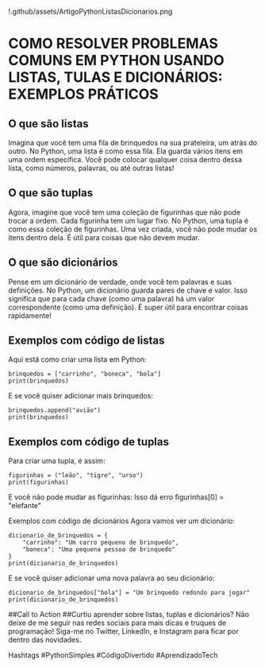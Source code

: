!.github/assets/ArtigoPythonListasDicionarios.png
# COMO RESOLVER PROBLEMAS COMUNS EM PYTHON USANDO LISTAS, TULAS E DICIONÁRIOS: EXEMPLOS PRÁTICOS

## O que são listas
Imagina que você tem uma fila de brinquedos na sua prateleira, um atrás do outro. No Python, uma lista é como essa fila. Ela guarda vários itens em uma ordem específica. Você pode colocar qualquer coisa dentro dessa lista, como números, palavras, ou até outras listas!

## O que são tuplas
Agora, imagine que você tem uma coleção de figurinhas que não pode trocar a ordem. Cada figurinha tem um lugar fixo. No Python, uma tupla é como essa coleção de figurinhas. Uma vez criada, você não pode mudar os itens dentro dela. É útil para coisas que não devem mudar.

## O que são dicionários
Pense em um dicionário de verdade, onde você tem palavras e suas definições. No Python, um dicionário guarda pares de chave e valor. Isso significa que para cada chave (como uma palavra) há um valor correspondente (como uma definição). É super útil para encontrar coisas rapidamente!

## Exemplos com código de listas
Aqui está como criar uma lista em Python:

    brinquedos = ["carrinho", "boneca", "bola"]
    print(brinquedos)
E se você quiser adicionar mais brinquedos:

    brinquedos.append("avião")
    print(brinquedos)
## Exemplos com código de tuplas
Para criar uma tupla, é assim:

    figurinhas = ("leão", "tigre", "urso")
    print(figurinhas)
E você não pode mudar as figurinhas:
Isso dá erro
    figurinhas[0] = "elefante"
    
Exemplos com código de dicionários
Agora vamos ver um dicionário:

    dicionario_de_brinquedos = {
        "carrinho": "Um carro pequeno de brinquedo",
        "boneca": "Uma pequena pessoa de brinquedo"
    }
    print(dicionario_de_brinquedos)
E se você quiser adicionar uma nova palavra ao seu dicionário:

    dicionario_de_brinquedos["bola"] = "Um brinquedo redondo para jogar"
    print(dicionario_de_brinquedos)

##Call to Action
##Curtiu aprender sobre listas, tuplas e dicionários? Não deixe de me seguir nas redes sociais para mais dicas e truques de programação! Siga-me no Twitter, LinkedIn, e Instagram para ficar por dentro das novidades.

Hashtags
#PythonSimples #CódigoDivertido #AprendizadoTech
